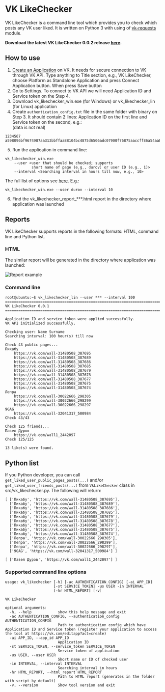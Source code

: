 # VK LikeChecker

VK LikeChecker is a command line tool which provides you to check which posts any VK user liked. It is written on 
Python 3 with using of [vk-requests](https://github.com/prawn-cake/vk-requests) module. 

**Download the latest VK LikeChecker 0.0.2 release [here](https://github.com/dmitryvodop/vk_likechecker/releases).**

## How to use
1. [Create an Application](https://vk.com/editapp?act=create) on VK. It needs for secure connection to VK through VK API. Type anything to Title section, 
e.g., VK LikeChecker, choose Platform as Standalone Application and press Connect Application button. When press Save button
2. Go to Settings. To connect to VK API we will need Application ID and Service token on the Step 4.
3. Download vk_likechecker_win.exe (for Windows) or vk_likechecker_lin (for Linux) application
4. Create ```authentication_config.txt``` file in the same folder with binary on Step 3. It should contain 2 lines: 
Application ID on the first line and Service token on the second, e.g.:   
(data is not real)
```
1234567
a598096bf9674987aa313bbffaa88104bc4875d6506adc07900f76875aaccff86a54aa8
```
5. Run the application in command line:
```
vk_likechecker_win.exe
    --user <user that should be checked; supports 
            short name of page (e.g., durov) or user ID (e.g., 1)> 
    --interval <Searching interval in hours till now, e.g., 10>
```
The full list of options see [here](#supported-command-line-options).
E.g.:
```
vk_likechecker_win.exe --user durov --interval 10
```
6. Find the vk_likechecker_report_***.html report in the directory where application was launched


## Reports
VK LikeChecker supports reports in the following formats: HTML, command line and Python list.

### HTML
The similar report will be generated in the directory where application was launched:  

![Report example](https://raw.githubusercontent.com/dmitryvodop/vk_likechecker/master/images/report_example.png)

### Command line

```
root@ubuntu:~$ vk_likechecker_lin --user *** --interval 100
===============================================================================
VK LikeChecker 0.0.1
===============================================================================

Application ID and service token were applied successfully.
VK API initialized successfully.

Checking user: Name Surname
Searching interval: 100 hour(s) till now

Check 43 public pages...
Пикабу
    https://vk.com/wall-31480508_387695
    https://vk.com/wall-31480508_387689
    https://vk.com/wall-31480508_387686
    https://vk.com/wall-31480508_387685
    https://vk.com/wall-31480508_387679
    https://vk.com/wall-31480508_387678
    https://vk.com/wall-31480508_387677
    https://vk.com/wall-31480508_387675
    https://vk.com/wall-31480508_387674
Лепра
    https://vk.com/wall-30022666_298305
    https://vk.com/wall-30022666_298299
    https://vk.com/wall-30022666_298297
9GAG
    https://vk.com/wall-32041317_500984
Check 43/43

Check 125 friends...
Павел Дуров
    https://vk.com/wall1_2442097
Check 125/125

13 like(s) were found.
```

## Python list
If you Python developer, you can call ```get_liked_user_public_pages_posts(...)``` and/or 
```get_liked_user_friends_posts(...)``` from ```VkLikeChecker``` class in src/vk_likechecker.py. 
The following will return:
```
[ ['Пикабу', 'https://vk.com/wall-31480508_387695'],
  ['Пикабу', 'https://vk.com/wall-31480508_387689'],
  ['Пикабу', 'https://vk.com/wall-31480508_387686'],
  ['Пикабу', 'https://vk.com/wall-31480508_387685'],
  ['Пикабу', 'https://vk.com/wall-31480508_387679'],
  ['Пикабу', 'https://vk.com/wall-31480508_387678'],
  ['Пикабу', 'https://vk.com/wall-31480508_387677'],
  ['Пикабу', 'https://vk.com/wall-31480508_387675'],
  ['Пикабу', 'https://vk.com/wall-31480508_387674'],
  ['Лепра', 'https://vk.com/wall-30022666_298305'],
  ['Лепра', 'https://vk.com/wall-30022666_298299'],
  ['Лепра', 'https://vk.com/wall-30022666_298297'],
  ['9GAG', 'https://vk.com/wall-32041317_500984'] ]
  
[ ['Павел Дуров', 'https://vk.com/wall1_2442097'] ]
```

### Supported command line options
```
usage: vk_likechecker [-h] [-ac AUTHENTICATION_CONFIG] [-ai APP_ID]
                      [-st SERVICE_TOKEN] -us USER -in INTERVAL
                      [-hr HTML_REPORT] [-v]

VK LikeChecker

optional arguments:
  -h, --help            show this help message and exit
  -ac AUTHENTICATION_CONFIG, --authentication_config AUTHENTICATION_CONFIG
                        Path to authentication config which have Application ID and Service token (register your application to access the tool at https://vk.com/editapp?act=create)
  -ai APP_ID, --app_id APP_ID
                        Application ID
  -st SERVICE_TOKEN, --service_token SERVICE_TOKEN
                        Service token of application
  -us USER, --user USER
                        Short name or ID of checked user
  -in INTERVAL, --interval INTERVAL
                        Searching interval in hours
  -hr HTML_REPORT, --html_report HTML_REPORT
                        Path to HTML report (generates in the folder with script by default)
  -v, --version         Show tool version and exit
```